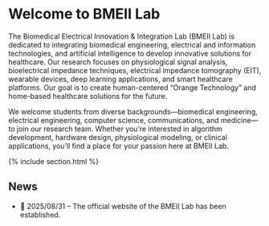 ---
---

# Welcome to BMEII Lab
The Biomedical Electrical Innovation & Integration Lab (BMEII Lab) is dedicated to integrating biomedical engineering, electrical and information technologies, and artificial intelligence to develop innovative solutions for healthcare.
Our research focuses on physiological signal analysis, bioelectrical impedance techniques, electrical impedance tomography (EIT), wearable devices, deep learning applications, and smart healthcare platforms.
Our goal is to create human-centered “Orange Technology” and home-based healthcare solutions for the future.

We welcome students from diverse backgrounds—biomedical engineering, electrical engineering, computer science, communications, and medicine—to join our research team.
Whether you’re interested in algorithm development, hardware design, physiological modeling, or clinical applications, you’ll find a place for your passion here at BMEII Lab.

{% include section.html %}

## News
 - 🌿 2025/08/31 – The official website of the BMEII Lab has been established.
